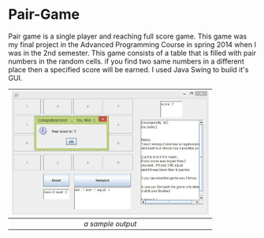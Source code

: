 # Pair-Game
Pair game is a single player and reaching full score game. This game was my final project in the Advanced Programming Course in spring 2014 when I was in the 2nd semester. This game consists of a table that is filled with pair numbers in the random cells. if you find two same numbers in a different place then a specified score will be earned. I used Java Swing to build it's GUI.

| <img src="out.jpg" alt="Pair Game" width="400"/> | 
|:--:| 
| *a sample output* |
